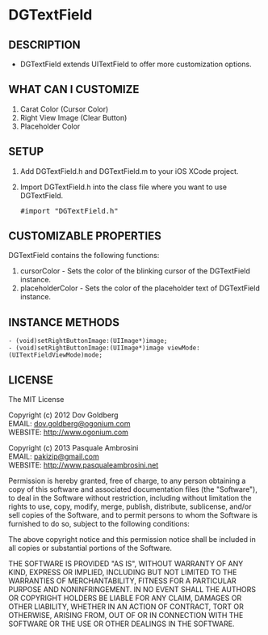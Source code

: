 DGTextField
===================


## DESCRIPTION ##

* DGTextField extends UITextField to offer more customization options.

## WHAT CAN I CUSTOMIZE ##

1. Carat Color (Cursor Color)  
2. Right View Image (Clear Button)
2. Placeholder Color

## SETUP ##

1. Add DGTextField.h and DGTextField.m to your iOS XCode project.
2. Import DGTextField.h into the class file where you want to use DGTextField.

    <pre>#import "DGTextField.h"</pre>


## CUSTOMIZABLE PROPERTIES ##

DGTextField contains the following functions:

1. cursorColor - Sets the color of the blinking cursor of the DGTextField instance.
2. placeholderColor - Sets the color of the placeholder text of DGTextField instance.

## INSTANCE METHODS ##

	- (void)setRightButtonImage:(UIImage*)image;
	- (void)setRightButtonImage:(UIImage*)image viewMode:(UITextFieldViewMode)mode;

## LICENSE ##

The MIT License

Copyright (c) 2012 Dov Goldberg   
EMAIL: dov.goldberg@ogonium.com   
WEBSITE: http://www.ogonium.com

Copyright (c) 2013 Pasquale Ambrosini   
EMAIL: pakizip@gmail.com   
WEBSITE: http://www.pasqualeambrosini.net   

Permission is hereby granted, free of charge, to any person obtaining a copy of this software and associated documentation files (the "Software"), to deal in the Software without restriction, including without limitation the rights to use, copy, modify, merge, publish, distribute, sublicense, and/or sell copies of the Software, and to permit persons to whom the Software is furnished to do so, subject to the following conditions:

The above copyright notice and this permission notice shall be included in all copies or substantial portions of the Software.

THE SOFTWARE IS PROVIDED "AS IS", WITHOUT WARRANTY OF ANY KIND, EXPRESS OR IMPLIED, INCLUDING BUT NOT LIMITED TO THE WARRANTIES OF MERCHANTABILITY, FITNESS FOR A PARTICULAR PURPOSE AND NONINFRINGEMENT. IN NO EVENT SHALL THE AUTHORS OR COPYRIGHT HOLDERS BE LIABLE FOR ANY CLAIM, DAMAGES OR OTHER LIABILITY, WHETHER IN AN ACTION OF CONTRACT, TORT OR OTHERWISE, ARISING FROM, OUT OF OR IN CONNECTION WITH THE SOFTWARE OR THE USE OR OTHER DEALINGS IN THE SOFTWARE.


